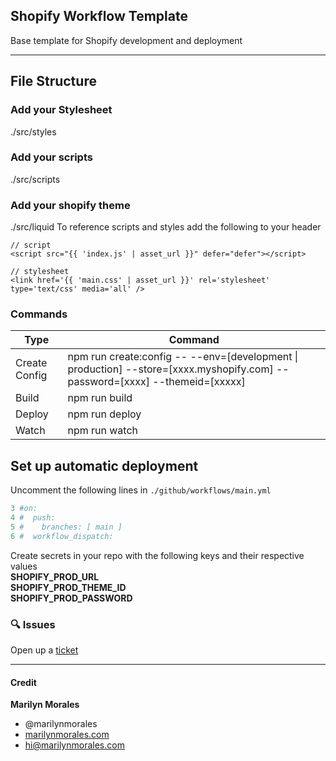 ## Shopify Workflow Template
Base template for Shopify development and deployment

* * *

## File Structure
### Add your Stylesheet
./src/styles

### Add your scripts
./src/scripts

### Add your shopify theme
./src/liquid
To reference scripts and styles add the following to your header

```liquid
// script
<script src="{{ 'index.js' | asset_url }}" defer="defer"></script>

// stylesheet
<link href='{{ 'main.css' | asset_url }}' rel='stylesheet' type='text/css' media='all' />

````


### Commands
| Type | Command |
| --- | --- |
| Create Config | npm run create:config -- --env=[development \| production] --store=[xxxx.myshopify.com] --password=[xxxx] --themeid=[xxxxx] |
| Build | npm run build |
| Deploy | npm run deploy |
| Watch | npm run watch |


## Set up automatic deployment
Uncomment the following lines in `./github/workflows/main.yml`
```yml
3 #on:
4 #  push:
5 #    branches: [ main ]
6 #  workflow_dispatch:
```
Create secrets in your repo with the following keys and their respective values\
**SHOPIFY_PROD_URL**\
**SHOPIFY_PROD_THEME_ID**\
**SHOPIFY_PROD_PASSWORD**

### :mag: Issues
Open up a [ticket](https://github.com/marilynmorales/shopify_workflow/issues/new)

* * *

#### Credit 
**Marilyn Morales**
* @marilynmorales 
* [marilynmorales.com](https://marilynmorales.com)
* [hi@marilynmorales.com](hi@marilynmorales.com)
